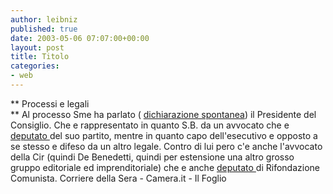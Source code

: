 ```yaml
---
author: leibniz
published: true
date: 2003-05-06 07:07:00+00:00
layout: post
title: Titolo
categories:
- web
---
```


   ** Processi e legali   
** Al processo Sme ha parlato ( [   dichiarazione spontanea](http://www.corriere.it/edicola/index.jsp?path=PRIMA_PAGINA&doc=BIAN)) il Presidente del Consiglio. Che e rappresentato in quanto S.B. da un avvocato che e  [   deputato ](http://www.camera.it/chiosco.asp?cp=1&content=deputati/Composizione/01.camera/nuovacomposizione/framedeputato.asp?Deputato=0d300289&source=/deputati/composizione/leg14/01.camera/01.Deputati.asp)del suo partito, mentre in quanto capo dell'esecutivo e opposto a se stesso e difeso da un altro legale. Contro di lui pero c'e anche l'avvocato della Cir (quindi De Benedetti, quindi per estensione una altro grosso gruppo editoriale ed imprenditoriale) che e anche  [   deputato ](http://www.camera.it/chiosco.asp?cp=1&content=deputati/Composizione/01.camera/nuovacomposizione/framedeputato.asp?Deputato=0d50395&source=/deputati/composizione/leg14/01.camera/01.Deputati.asp)di Rifondazione Comunista.
Corriere della Sera - Camera.it - Il Foglio
